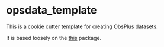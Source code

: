# opsdata_template

This is a cookie cutter template for creating ObsPlus datasets.

It is based loosely on the [this](https://github.com/audreyr/cookiecutter-pypackage) package. 
